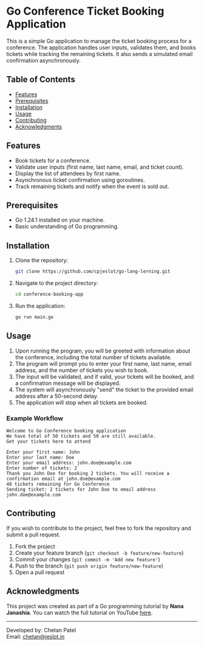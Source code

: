 
# Go Conference Ticket Booking Application

This is a simple Go application to manage the ticket booking process for a conference. The application handles user inputs, validates them, and books tickets while tracking the remaining tickets. It also sends a simulated email confirmation asynchronously.

## Table of Contents

- [Features](#features)
- [Prerequisites](#prerequisites)
- [Installation](#installation)
- [Usage](#usage)
- [Contributing](#contributing)
- [Acknowledgments](#acknowledgments)

## Features

- Book tickets for a conference.
- Validate user inputs (first name, last name, email, and ticket count).
- Display the list of attendees by first name.
- Asynchronous ticket confirmation using goroutines.
- Track remaining tickets and notify when the event is sold out.

## Prerequisites

- Go 1.24.1 installed on your machine.
- Basic understanding of Go programming.

## Installation

1. Clone the repository:

   ```bash
   git clone https://github.com/cpjeslot/go-lang-lerning.git
   ```

2. Navigate to the project directory:

   ```bash
   cd conference-booking-app
   ```

3. Run the application:

   ```bash
   go run main.go
   ```

## Usage

1. Upon running the program, you will be greeted with information about the conference, including the total number of tickets available.
2. The program will prompt you to enter your first name, last name, email address, and the number of tickets you wish to book.
3. The input will be validated, and if valid, your tickets will be booked, and a confirmation message will be displayed.
4. The system will asynchronously "send" the ticket to the provided email address after a 50-second delay.
5. The application will stop when all tickets are booked.

### Example Workflow

```
Welcome to Go Conference booking application
We have total of 50 tickets and 50 are still available.
Get your tickets here to attend

Enter your first name: John
Enter your last name: Doe
Enter your email address: john.doe@example.com
Enter number of tickets: 2
Thank you John Doe for booking 2 tickets. You will receive a confirmation email at john.doe@example.com
48 tickets remaining for Go Conference
Sending ticket: 2 tickets for John Doe to email address john.doe@example.com
```

## Contributing

If you wish to contribute to the project, feel free to fork the repository and submit a pull request.

1. Fork the project
2. Create your feature branch (`git checkout -b feature/new-feature`)
3. Commit your changes (`git commit -m 'Add new feature'`)
4. Push to the branch (`git push origin feature/new-feature`)
5. Open a pull request

## Acknowledgments

This project was created as part of a Go programming tutorial by **Nana Janashia**. You can watch the full tutorial on YouTube [here](https://www.youtube.com/watch?v=yyUHQIec83I).

---

Developed by: Chetan Patel  
Email: chetan@jeslot.in
